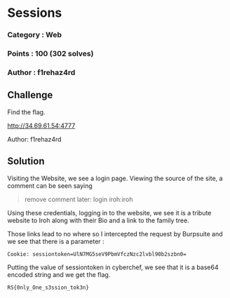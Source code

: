 # Sessions

### Category : Web
### Points : 100 (302 solves)
### Author : f1rehaz4rd

## Challenge

Find the flag.

http://34.69.61.54:4777

Author: f1rehaz4rd

## Solution

Visiting the Website, we see a login page. Viewing the source of the site, a comment can be seen saying 

> remove comment later: login iroh:iroh

Using these credentials, logging in to the website, we see it is a tribute website to Iroh along with their Bio and a link to the family tree.

Those links lead to no where so I intercepted the request by Burpsuite and we see that there is a parameter :

```
Cookie: sessiontoken=UlN7MG5seV9PbmVfczNzc2lvbl90b2szbn0=
```
Putting the value of sessiontoken in cyberchef, we see that it is a base64 encoded string and we get the flag.

`RS{0nly_One_s3ssion_tok3n}`
